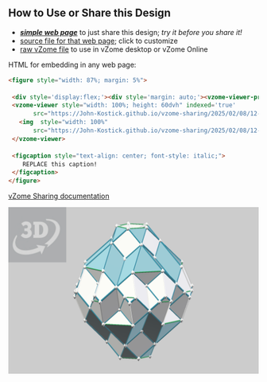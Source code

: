 
## How to Use or Share this Design

 - [***simple web page***](<https://John-Kostick.github.io/vzome-sharing/2025/02/08/12-48-44-5-Directionn-Sticks-Convex-Hull/>) to just share this design; *try it before you share it!*
 - [source file for that web page](<https://github.com/John-Kostick/vzome-sharing/edit/main/2025/02/08/12-48-44-5-Directionn-Sticks-Convex-Hull/index.md>); click to customize
 - [raw vZome file](<https://raw.githubusercontent.com/John-Kostick/vzome-sharing/main/2025/02/08/12-48-44-5-Directionn-Sticks-Convex-Hull/5-Directionn-Sticks-Convex-Hull.vZome>) to use in vZome desktop or vZome Online
 
 HTML for embedding in any web page:
 ```html
<figure style="width: 87%; margin: 5%">
  
  <div style='display:flex;'><div style='margin: auto;'><vzome-viewer-previous label='prev step'></vzome-viewer-previous><vzome-viewer-next label='next step'></vzome-viewer-next></div></div>
  <vzome-viewer style="width: 100%; height: 60dvh" indexed='true'
        src="https://John-Kostick.github.io/vzome-sharing/2025/02/08/12-48-44-5-Directionn-Sticks-Convex-Hull/5-Directionn-Sticks-Convex-Hull.vZome" >
    <img  style="width: 100%"
        src="https://John-Kostick.github.io/vzome-sharing/2025/02/08/12-48-44-5-Directionn-Sticks-Convex-Hull/5-Directionn-Sticks-Convex-Hull.png" >
  </vzome-viewer>

  <figcaption style="text-align: center; font-style: italic;">
     REPLACE this caption!
  </figcaption>
</figure>

 ```

[vZome Sharing documentation](https://vzome.github.io/vzome/sharing.html#how-it-works)

![Image](<5-Directionn-Sticks-Convex-Hull.png>)

